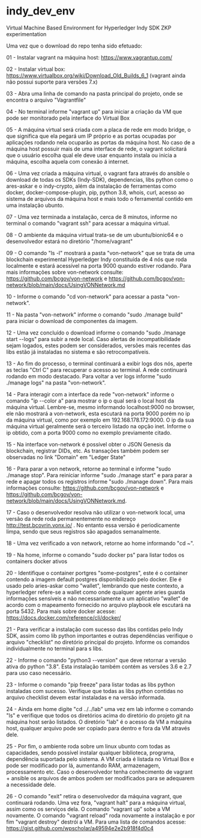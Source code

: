 # indy_dev_env 

Virtual Machine Based Environment for Hyperledger Indy SDK ZKP experimentation 

Uma vez que o download do repo tenha sido efetuado: 

01 - Instalar vagrant na máquina host: https://www.vagrantup.com/ 

02 - Instalar virtual box: https://www.virtualbox.org/wiki/Download_Old_Builds_6_1 (vagrant ainda não possui suporte para versões 7.x) 

03 - Abra uma linha de comando na pasta principal do projeto, onde se encontra o arquivo "Vagrantfile" 

04 - No terminal informe "vagrant up" para iniciar a criação da VM que pode ser monitorado pela interface do Virtual Box 

05 - A máquina virtual será criada com a placa de rede em modo bridge, o que significa que ela pegará um IP próprio e as portas ocupadas por aplicações rodando nela ocuparão as portas da máquina host. No caso de a máquina host possuir mais de uma interface de rede, o vagrant solicitará que o usuário escolha qual ele deve usar enquanto instala ou inicia a máquina, escolha aquela com conexão á internet. 

06 - Uma vez criada a máquina virtual, o vagrant fara através do ansible o download de todas os SDKs (Indy-SDK), dependencias, libs python como o ares-askar e o indy-crypto, além da instalação de ferramentas como docker, docker-compose-plugin, pip, python 3.8, whois, curl, acesso ao sistema de arquivos da máquina host e mais todo o ferramental contido em uma instalação ubunto. 

07 - Uma vez terminada a instalação, cerca de 8 minutos, informe no terminal o comando "vagrant ssh" para acessar a máquina virtual. 

08 - O ambiente da máquina virtual trata-se de um ubuntu/bionic64 e o desenvolvedor estará no diretório "/home/vagrant" 

09 - O comando "ls -l" mostrará a pasta "von-network" que se trata de uma blockchain experimental Hyperledger Indy constituída de 4 nós que roda localmente e estará acessível na porta 9000 quando estiver rodando. Para mais informações sobre von-network consulte: https://github.com/bcgov/von-network e https://github.com/bcgov/von-network/blob/main/docs/UsingVONNetwork.md 

10 - Informe o comando "cd von-network" para acessar a pasta "von-network". 

11 - Na pasta "von-network" informe o comando "sudo ./manage build" para iniciar o download de componentes da imagem. 

12 - Uma vez concluído o download informe o comando "sudo ./manage start --logs" para subir a rede local. Caso alertas de incompatibilidade sejam logados, estes podem ser considerados, versões mais recentes das libs estão já instaladas no sistema e são retrocompatíveis. 

13 - Ao fim do processo, o terminal continuará a exibir logs dos nós, aperte as teclas "Ctrl C" para recuperar o acesso ao terminal. A rede continuará rodando em modo destacado. Para voltar a ver logs informe "sudo ./manage logs" na pasta "von-network".  

14 - Para interagir com a interface da rede "von-network" informe o comando "ip --color a" para mostrar o ip o qual será o local host da máquina virtual. Lembre-se, mesmo informando localhost:9000 no browser, ele não mostrará a von-network, esta escutará na porta 9000 porém no ip da máquina virtual, como por exemplo em 192.168.178.172:9000. O ip da sua máquina virtual geralmente será o terceiro listado na opção inet. Informe o ip obtido, com a porta 9000 como no exemplo previamente citado. 

15 - Na interface von-network é possível obter o JSON Genesis da blockchain, registrar DIDs, etc. As transações também podem ser observadas no link "Domain" em "Ledger State" 

16 - Para parar a von network, retorne ao terminal e informe "sudo ./manage stop". Para reiniciar informe "sudo ./manage start" e para parar a rede e apagar todos os registros informe "sudo ./manage down". Para mais informações consulte: https://github.com/bcgov/von-network e https://github.com/bcgov/von-network/blob/main/docs/UsingVONNetwork.md. 

17 - Caso o desenvolvedor resolva não utilizar o von-network local, uma versão da rede roda permanentemente no endereço http://test.bcovrin.vonx.io/ . No entanto essa versão é periodicamente limpa, sendo que seus registros são apagados semanalmente.  

18 - Uma vez verificado a von network, retorne ao home informando "cd ~". 

19 - Na home, informe o comando "sudo docker ps" para listar todos os containers docker ativos 

20 - Identifique o container portgres "some-postgres", este é o container contendo a imagem default postgres disponibilizado pelo docker. Ele é usado pelo aries-askar como "wallet", lembrando que neste contexto, a hyperledger refere-se a wallet como onde qualquer agente aries guarda informações sensíveis e não necessariamente a um aplicativo "wallet" de acordo com o mapeamento fornecido no arquivo playbook ele escutará na porta 5432. Para mais sobre docker acesse: https://docs.docker.com/reference/cli/docker/ 

21 - Para verificar a instalação com sucesso das libs contidas pelo Indy SDK, assim como lib python importantes e outras dependências verifique o arquivo "checklist" no diretório principal do projeto. Informe os comandos individualmente no terminal para s libs. 

22 - Informe o comando "python3 --version" que deve retornar a versão ativa do python "3.8". Esta instalação também contém as versões 3.6 e 2.7 para uso caso necessário. 

23 - Informe o comando "pip freeze" para listar todas as libs python instaladas com sucesso. Verifique que todas as libs python contidas no arquivo checklist devem estar instaladas e na versão informada. 

24 - Ainda em home digite "cd ../../lab" uma vez em lab informe o comando "ls" e verifique que todos os diretórios acima do diretório do projeto git na máquina host serão listados. O diretório "lab" é o acesso da VM a máquina host, qualquer arquivo pode ser copiado para dentro e fora da VM através dele. 

25 - Por fim, o ambiente roda sobre um linux ubunto com todas as capacidades, sendo possível instalar qualquer biblioteca, programa, dependência suportada pelo sistema. A VM criada é listada no Virtual Box e pode ser modificado por lá, aumentando RAM, armazenagem, processamento etc. Caso o desenvolvedor tenha conhecimento de vagrant + ansible os arquivos de ambos podem ser modificados para se adequarem a necessidade dele. 

26 - O comando "exit" retira o desenvolvedor da máquina vagrant, que continuará rodando. Uma vez fora, "vagrant halt" para a máquina virtual, assim como os serviços dela. O comando “vagrant up” sobe a VM novamente. O comando "vagrant reload" roda novamente a instalação e por fim "vagrant destroy" destrói a VM. Para uma lista de comandos acesse: https://gist.github.com/wpscholar/a49594e2e2b918f4d0c4 